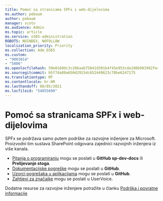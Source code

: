 ```yaml
---
title: Pomoć sa stranicama SPFx i web-dijelovima
ms.author: pebaum
author: pebaum
manager: scotv
ms.audience: Admin
ms.topic: article
ms.service: o365-administration
ROBOTS: NOINDEX, NOFOLLOW
localization_priority: Priority
ms.collection: Adm_O365
ms.custom:
- "9003014"
- "5806"
ms.openlocfilehash: 59e0160dc3c206aa675841d391b4f45e953cda100b991992fe4668d697c9e069
ms.sourcegitcommit: b5f7da89a650d2915dc652449623c78be6247175
ms.translationtype: MT
ms.contentlocale: hr-HR
ms.lasthandoff: 08/05/2021
ms.locfileid: "54055690"
---
```

# <a name="help-with-spfx-pages-and-web-parts"></a>Pomoć sa stranicama SPFx i web-dijelovima

SPFx se podržava samo putem podrške za razvojne inženjere za Microsoft. Proizvodni tim sustava SharePoint odgovara zajednici razvojnih inženjera iz više kanala.

- [Pitanja o programiranju](https://docs.microsoft.com/sharepoint/dev/support-feedback#programming-questions) mogu se poslati u **GitHub sp-dev-docs** ili **Prelijevanje stoga**.
- [Dokumentacijske pogreške](https://docs.microsoft.com/sharepoint/dev/support-feedback#documentation-bugs) mogu se poslati u **GitHub**.
- [Uzorci pogrešaka u aplikacijama](https://docs.microsoft.com/sharepoint/dev/support-feedback#sample-application-bugs) mogu se poslati u **GitHub**.
- [Zahtjevi za značajke](https://docs.microsoft.com/sharepoint/dev/support-feedback#feature-requests) mogu se poslati u UserVoice.

Dodatne resurse za razvojne inženjere potražite u članku [Podrška i povratne informacije](https://docs.microsoft.com/sharepoint/dev/support-feedback)